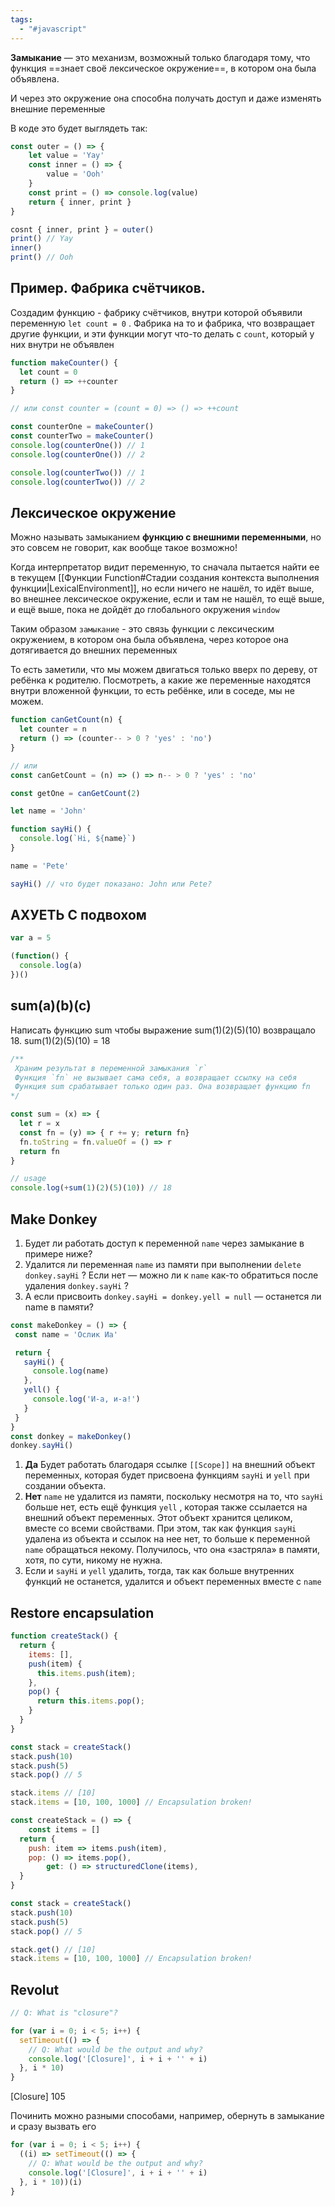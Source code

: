 ```yaml
---
tags:
  - "#javascript"
---
```

**Замыкание** — это механизм, возможный только благодаря тому, что функция ==знает своё лексическое окружение==, в котором она была объявлена. 

И через это окружение она способна получать доступ и даже изменять внешние переменные


В коде это будет выглядеть так:

```js
const outer = () => {
	let value = 'Yay'
	const inner = () => {
		value = 'Ooh'
	}
	const print = () => console.log(value)
	return { inner, print }
}

cosnt { inner, print } = outer()
print() // Yay
inner()
print() // Ooh
```

## Пример. Фабрика счётчиков.
Создадим функцию - фабрику счётчиков, внутри которой объявили переменную `let count = 0` . Фабрика на то и фабрика, что возвращает другие функции, и эти функции могут что-то делать с `count`, который у них внутри не объявлен
```js
function makeCounter() {
  let count = 0
  return () => ++counter
}

// или const counter = (count = 0) => () => ++count

const counterOne = makeCounter()
const counterTwo = makeCounter()
console.log(counterOne()) // 1
console.log(counterOne()) // 2

console.log(counterTwo()) // 1
console.log(counterTwo()) // 2
```
## Лексическое окружение

Можно называть замыканием **функцию с внешними переменными**, но это совсем не говорит, как вообще такое возможно!

Когда интерпретатор видит переменную, то сначала пытается найти ее в текущем [[Функции Function#Cтадии создания контекста выполнения функции|LexicalEnvironment]], но если ничего не нашёл, то идёт выше, во внешнее лексическое окружение, если и там не нашёл, то ещё выше, и ещё выше, пока не дойдёт до глобального окружения `window`

Таким образом `замыкание` - это связь функции с лексическим окружением, в котором она была объявлена, через которое она дотягивается до внешних переменных

То есть заметили, что мы можем двигаться только вверх по дереву, от ребёнка к родителю. Посмотреть, а какие же переменные находятся внутри вложенной функции, то есть ребёнке, или в соседе, мы не можем.

```js
function canGetCount(n) {
  let counter = n
  return () => (counter-- > 0 ? 'yes' : 'no')
}

// или
const canGetCount = (n) => () => n-- > 0 ? 'yes' : 'no'

const getOne = canGetCount(2)

```

```js
let name = 'John'

function sayHi() {
  console.log(`Hi, ${name}`)
}

name = 'Pete'

sayHi() // что будет показано: John или Pete?
```

## АХУЕТЬ С подвохом
```js
var a = 5

(function() {
  console.log(a)
})()
```

## sum(a)(b)(c)
Написать функцию sum чтобы выражение sum(1)(2)(5)(10) возвращало 18. sum(1)(2)(5)(10) = 18

```js
/**
 Храним результат в переменной замыкания `r`
 Функция `fn` не вызывает сама себя, а возвращает ссылку на себя
 Функция sum срабатывает только один раз. Она возвращает функцию fn
*/

const sum = (x) => {
  let r = x
  const fn = (y) => { r += y; return fn}
  fn.toString = fn.valueOf = () => r
  return fn
}

// usage
console.log(+sum(1)(2)(5)(10)) // 18
```
## Make Donkey
1. Будет ли работать доступ к переменной `name` через замыкание в примере ниже?
2. Удалится ли переменная `name` из памяти при выполнении `delete donkey.sayHi` ? Если нет — можно ли к `name` как-то обратиться после удаления `donkey.sayHi` ?
3. А если присвоить `donkey.sayHi = donkey.yell = null` — останется ли name в памяти?
```js
const makeDonkey = () => {
 const name = 'Ослик Иа'

 return {
   sayHi() {
     console.log(name)
   },
   yell() {
     console.log('И-а, и-а!')
   }
 }
}
const donkey = makeDonkey()
donkey.sayHi()

```
1. **Да** Будет работать благодаря ссылке `[[Scope]]` на внешний объект переменных, которая будет присвоена функциям `sayHi` и `yell` при создании объекта.
2. **Нет** `name` не удалится из памяти, поскольку несмотря на то, что `sayHi` больше нет, есть ещё функция `yell` , которая также ссылается на внешний объект переменных. Этот объект хранится целиком, вместе со всеми свойствами. При этом, так как функция `sayHi` удалена из объекта и ссылок на нее нет, то больше к переменной `name` обращаться некому. Получилось, что она «застряла» в памяти, хотя, по сути, никому не нужна.
3. Если и `sayHi` и `yell` удалить, тогда, так как больше внутренних функций не останется, удалится и объект переменных вместе с `name`
## Restore encapsulation
```js
function createStack() {
  return {
    items: [],
    push(item) {
      this.items.push(item);
    },
    pop() {
      return this.items.pop();
    }
  }
}

const stack = createStack()
stack.push(10)
stack.push(5)
stack.pop() // 5

stack.items // [10]
stack.items = [10, 100, 1000] // Encapsulation broken!
```

```js
const createStack = () => {
	const items = []
  return {
    push: item => items.push(item),
    pop: () => items.pop(),
		get: () => structuredClone(items),
  }
}

const stack = createStack()
stack.push(10)
stack.push(5)
stack.pop() // 5

stack.get() // [10]
stack.items = [10, 100, 1000] // Encapsulation broken!
```
## Revolut
```js
// Q: What is "closure"?

for (var i = 0; i < 5; i++) {
  setTimeout(() => {
    // Q: What would be the output and why?
    console.log('[Closure]', i + i + '' + i)
  }, i * 10)
}
```
[Closure] 105

Починить можно разными способами, например, обернуть в замыкание и сразу вызвать его

```js
for (var i = 0; i < 5; i++) {
  ((i) => setTimeout(() => {
    // Q: What would be the output and why?
    console.log('[Closure]', i + i + '' + i)
  }, i * 10))(i)
}

```
